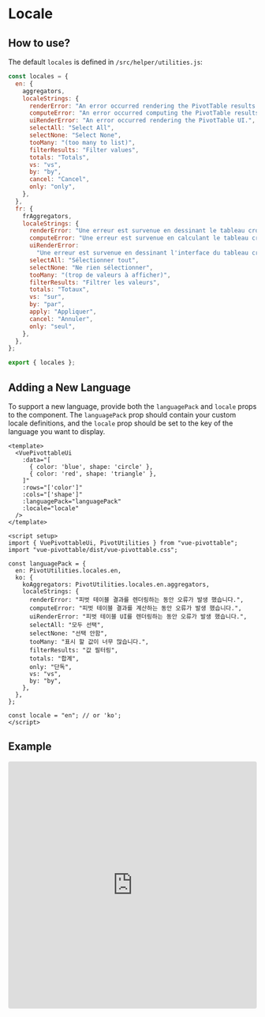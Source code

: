 # Locale

## How to use?

The default `locales` is defined in `/src/helper/utilities.js`:

```js
const locales = {
  en: {
    aggregators,
    localeStrings: {
      renderError: "An error occurred rendering the PivotTable results.",
      computeError: "An error occurred computing the PivotTable results.",
      uiRenderError: "An error occurred rendering the PivotTable UI.",
      selectAll: "Select All",
      selectNone: "Select None",
      tooMany: "(too many to list)",
      filterResults: "Filter values",
      totals: "Totals",
      vs: "vs",
      by: "by",
      cancel: "Cancel",
      only: "only",
    },
  },
  fr: {
    frAggregators,
    localeStrings: {
      renderError: "Une erreur est survenue en dessinant le tableau croisé.",
      computeError: "Une erreur est survenue en calculant le tableau croisé.",
      uiRenderError:
        "Une erreur est survenue en dessinant l'interface du tableau croisé dynamique.",
      selectAll: "Sélectionner tout",
      selectNone: "Ne rien sélectionner",
      tooMany: "(trop de valeurs à afficher)",
      filterResults: "Filtrer les valeurs",
      totals: "Totaux",
      vs: "sur",
      by: "par",
      apply: "Appliquer",
      cancel: "Annuler",
      only: "seul",
    },
  },
};

export { locales };
```

## Adding a New Language

To support a new language, provide both the `languagePack` and `locale` props to the component.
The `languagePack` prop should contain your custom locale definitions, and the `locale` prop should be set to the key of the language you want to display.

```vue
<template>
  <VuePivottableUi
    :data="[
      { color: 'blue', shape: 'circle' },
      { color: 'red', shape: 'triangle' },
    ]"
    :rows="['color']"
    :cols="['shape']"
    :languagePack="languagePack"
    :locale="locale"
  />
</template>

<script setup>
import { VuePivottableUi, PivotUtilities } from "vue-pivottable";
import "vue-pivottable/dist/vue-pivottable.css";

const languagePack = {
  en: PivotUtilities.locales.en,
  ko: {
    koAggregators: PivotUtilities.locales.en.aggregators,
    localeStrings: {
      renderError: "피벗 테이블 결과를 렌더링하는 동안 오류가 발생 했습니다.",
      computeError: "피벗 테이블 결과를 계산하는 동안 오류가 발생 했습니다.",
      uiRenderError: "피벗 테이블 UI를 렌더링하는 동안 오류가 발생 했습니다.",
      selectAll: "모두 선택",
      selectNone: "선택 안함",
      tooMany: "표시 할 값이 너무 많습니다.",
      filterResults: "값 필터링",
      totals: "합계",
      only: "단독",
      vs: "vs",
      by: "by",
    },
  },
};

const locale = "en"; // or 'ko';
</script>
```

## Example

<iframe
  src="https://stackblitz.com/edit/vitejs-vite-aefzv3q9?ctl=1&embed=1&file=src%2FApp.vue&hideExplorer=1&hideNavigation=1&view=preview"
  width="100%"
  height="500"
  style="border:0; border-radius: 4px; overflow:hidden;"
  title="Vue Pivottable Example: Locale"
  allow="accelerometer; ambient-light-sensor; camera; encrypted-media; geolocation; gyroscope; hid; microphone; midi; payment; usb; vr; xr-spatial-tracking"
  sandbox="allow-forms allow-modals allow-popups allow-presentation allow-same-origin allow-scripts"
></iframe>

